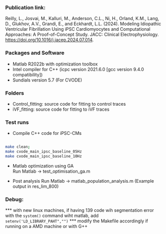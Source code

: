 

### Publication link:
 Reilly, L., Josvai, M., Kalluri, M., Anderson, C.L., Ni, H., Orland, K.M., Lang, D., Glukhov, A.V., Grandi, E., and Eckhardt, L.L. (2024). Modeling Idiopathic Ventricular Fibrillation Using iPSC Cardiomyocytes and Computational Approaches: A Proof-of-Concept Study. JACC: Clinical Electrophysiology. https://doi.org/10.1016/j.jacep.2024.07.014.



### Packages and Software

* Matlab R2022b with optimization toolbox
* Intel compiler for C++ (icpc version 2021.6.0 [gcc version 9.4.0 compatibility])
* Sundials version 5.7 (For CVODE)

### Folders
* Control_fitting: source code for fitting to control traces
* iVF_fitting: source code for fitting to iVF traces


### Test runs
* Compile C++ code for iPSC-CMs
```sh

make clean;
make cvode_main_ipsc_baseline_05Hz
make cvode_main_ipsc_baseline_10Hz

```

* Matlab optimization using GA  
Run Matlab -> test_optimisation_ga.m

* Post analysis
Run Matlab -> matlab_population_analysis.m (Example output in res_lim_800)


### Debug:
*** with new linux machines, if having 139 code wih segmentation error with the ```system()``` command wiht matlab, add 
``` setenv('LD_LIBRARY_PAHT","")```
*** modify the Makefile accordingly if running on a AMD machine or with G++

